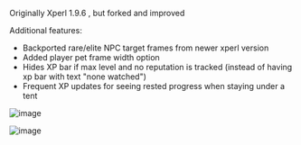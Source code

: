 Originally Xperl 1.9.6 , but forked and improved

Additional features: 

- Backported rare/elite NPC target frames from newer xperl version
- Added player pet frame width option
- Hides XP bar if max level and no reputation is tracked (instead of having xp bar with text "none watched")
- Frequent XP updates for seeing rested progress when staying under a tent

![image](https://github.com/user-attachments/assets/14e73d8c-e29b-4bae-8e3d-6904430fd3f2)

![image](https://github.com/user-attachments/assets/5e7b2831-9377-4415-8735-f44cf5059304)


